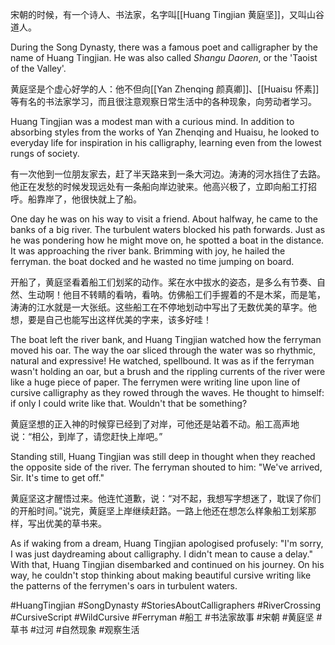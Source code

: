 宋朝的时候，有一个诗人、书法家，名字叫[[Huang Tingjian 黄庭坚]]，又叫山谷道人。

During the Song Dynasty, there was a famous poet and calligrapher by the name of Huang Tingjian. He was also called *Shangu Daoren*, or the 'Taoist of the Valley'.

黄庭坚是个虚心好学的人：他不但向[[Yan Zhenqing 颜真卿]]、[[Huaisu 怀素]]等有名的书法家学习，而且很注意观察日常生活中的各种现象，向劳动者学习。

Huang Tingjian was a modest man with a curious mind. In addition to absorbing styles from the works of Yan Zhenqing and Huaisu, he looked to everyday life for inspiration in his calligraphy, learning even from the lowest rungs of society.

有一次他到一位朋友家去，赶了半天路来到一条大河边。涛涛的河水挡住了去路。他正在发愁的时候发现远处有一条船向岸边驶来。他高兴极了，立即向船工打招呼。船靠岸了，他很快就上了船。

One day he was on his way to visit a friend. About halfway, he came to the banks of a big river. The turbulent waters blocked his path forwards. Just as he was pondering how he might move on, he spotted a boat in the distance. It was approaching the river bank. Brimming with joy, he hailed the ferryman. the boat docked and he wasted no time jumping on board. 

开船了，黄庭坚看着船工们划桨的动作。桨在水中拔水的姿态，是多么有节奏、自然、生动啊！他目不转睛的看呐，看呐。仿佛船工们手握着的不是木桨，而是笔，涛涛的江水就是一大张纸。这些船工在不停地划动中写出了无数优美的草字。他想，要是自己也能写出这样优美的字来，该多好哇！

The boat left the river bank, and Huang Tingjian watched how the ferryman moved his oar. The way the oar sliced through the water was so rhythmic, natural and expressive! He watched, spellbound. It was as if the ferryman wasn't holding an oar, but a brush and the rippling currents of the river were like a huge piece of paper. The ferrymen were writing line upon line of cursive calligraphy as they rowed through the waves. He thought to himself: if only I could write like that. Wouldn't that be something?

黄庭坚想的正入神的时候穿已经到了对岸，可他还是站着不动。船工高声地说：“相公，到岸了，请您赶快上岸吧。”

Standing still, Huang Tingjian was still deep in thought when they reached the opposite side of the river. The ferryman shouted to him: "We've arrived, Sir. It's time to get off."

黄庭坚这才醒悟过来。他连忙道歉，说：“对不起，我想写字想迷了，耽误了你们的开船时间。”说完，黄庭坚上岸继续赶路。一路上他还在想怎么样象船工划桨那样，写出优美的草书来。

As if waking from a dream, Huang Tingjian apologised profusely: "I'm sorry, I was just daydreaming about calligraphy. I didn't mean to cause a delay." With that, Huang Tingjian disembarked and continued on his journey. On his way, he couldn't stop thinking about making beautiful cursive writing like the patterns of the ferrymen's oars in turbulent waters. 

#HuangTingjian #SongDynasty #StoriesAboutCalligraphers #RiverCrossing #CursiveScript #WildCursive  #Ferryman #船工 #书法家故事 #宋朝 #黄庭坚 #草书 #过河 #自然现象 #观察生活 

